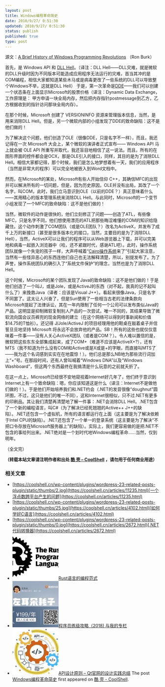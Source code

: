 ```yaml
---
layout: post
title: Windows编程革命简史
date: 2010/9/27/ 0:51:30
updated: 2010/9/27/ 0:51:30
status: publish
published: true
type: post
---
```


源文：[A Brief History of Windows Programming Revolutions](http://www.drdobbs.com/windows/225701475) （Ron Burk）


首先，是 Windows API 和 [DLL Hell](http://en.wikipedia.org/wiki/DLL_hell)。（译注：DLL Hell——DLL灾难，就是微软的DLL升级时因为不同版本可能造成应用程序无法运行的灾难，首当其冲的是COM编程，相信大家都知道某些木马或是病毒更改了一些系统的DLL可以导致整个Windows不举，这就是DLL Hell） 于是，第一次革命是[DDE](http://en.wikipedia.org/wiki/Dynamic_Data_Exchange)——我们可以创建一个状态条在上面显示Microsoft的股票价格（译注：Dynamic Data Exchange，工作原理是： 甲方申请一块全局内存，然后把内存指针postmessage到乙方，乙方根据收到的指针访问那块全局内存）。


在那个时候，Microsoft 创建了 VERSIONINFO 资源来管理版本信息，当然，是用来消除DLL Hell。但是，另一个微软内部的小组发现了DDE的致命缺陷：这不是他们做的！


为了解决这个问题，他们创造了OLE（很像DDE，只是名字不一样），而且，我还记得在一次 Microsoft 大会上，某个微软的演讲者正式宣布—— Windows API 马上就会被 OLE API 所重写并取代，我还盲目地相信了这一说法。而且，所有的在图形界面的控件都会是OCX，那是OLE引入的接口，同样，其目的是为了消除DLL Hell。相信大家都记得，那个时候，我们是怎么地梦想着有一天，我们的应用程序（当然是非常大的程序）可以完全地被嵌入到Word文档中。


然而，在Microsoft的某处，Microsoft有些人开始信仰 C++，其确信MFC的出现并可以解决所有的一切问题，但是，因为历史原因，OLE并没有出局，其改了一个名字，叫COM，此时，我们立马意识到OLE（以前的DDE？）真正意味着什么——其用精心的版本管理系统来消除DLL Hell。与此同时，Microsoft的一个变节小组发现了一个MFC的致命缺陷：这不是他们做的！



当然，微软件的动作是很快的，他们立刻修正了问题——创造了ATL，有些像MFC，只是名字不同，他们想使用漂亮的ATL把那些晦涩难懂的COM的知识给隐藏住。这个动作刺激了COM团队（或是OLE团队？）改名为ActiveX，并发布了成千上万的新接口（甚至是很多版本化的接口，当然，主要目的是为了消除DLL Hell），当然，ActiveX可以让我们的程序可以从Web游览器上下载，并可以完美地和病毒一起嵌入浏览器中（哈，还不紧跟时代，感谢ATL吧）。此时，操作系统团队就像一个失宠的孩子一样，大声呼喊着“[Cairo操作系统](http://www.microsoft.com/middleeast/egypt/cmic/)来了”引起大家注意，当然有一些怪异恶心的东西连他们自己也无法解释清楚，所以，别提发布了。为了声誉，操作系统团队的确引入了“系统文件保护”的理念，当然也是为了消除DLL Hell。


这个时候，Microsoft的某个团队发现了Java的致命缺陷：这不是他们做的！于是他们创造了一个叫J，或是Jole，或是ActiveJ的东西（对不起，我真的记不起叫什么了）来挽救Java（译者：应该是Visual J++）。看起来很像Java，只是名字不同罢了。这太让人兴奋了，但是Sun使用了一些相当古老的法律条款向Microsoft提起了法律诉讼，其在一年内限制了任何一个公司可以发布类似Java的产品。这明显是抑制微软复制别人产品的一次尝试，唯一不同的，其结果导致了微软流向国会议员裤兜的现金网络的建立（在这个网络可以得到时事新闻和价值$14.75的T恤衫）。还记得 J/Jole/ActiveJ 的项目经理用他的鞋桌在敲着桌子并信誓旦旦地坚持 Microsoft 将永远不会放弃他的产品。SB！所有的这些也就仅仅意味着一件事——没有人关心ActiveX团队（或者是COM？）。令人难以置信的是，微软把这些东东全部集成起来，成了COM+（难道不应该是ActiveX+?），还有MTS（我不知道为什么没有COM和Active或是X或是+的字眼，而直接叫MTS了——我为这个名词感到实实在在地震惊！）。他们总是那么NB地为那些流行词加上“+”号。在那段时间，还有人曾叫喊着“Windows DNA”以及“Windows Washboard”，但这两个东西最终在我搞清是什么玩意的之前就夭折了。


在这一点上，Microsoft已经很不安地窥视着Internet好几年了，他们终于意识到Internet上有一个致命缺陷：嗯，你应该知道这是什么（译注：Internet不是做他们做的！）。于是他们开始培养我们和.NET约会（.NET的发音很像“doughnut”圆环图，不过，这只是他们的唯一不同），这和Internet很相似，只不过.NET有更多的印刷品。其让我们清楚再清楚地了解一件事：.NET会消除DLL Hell。.NET包含了一个新的编程语言，叫C#（为了解决已经死翘翘的Active++ J++的缺陷）。.NET还包含一个虚拟机，所有的语言都运行在上面（这主要是为了解决依赖于Intel CPU的缺陷）。.NET还包含了一个单一的登录系统（这主要是为了解决“不把口令存放在Microsoft服务器上”的缺陷）。实际上，我们更容易做的是把.NET不包含的事给列出来。.NET绝对是一个划时代地Windows编程革命……当然，仅到明年。


（全文完）



**（转载本站文章请注明作者和出处 [酷 壳 – CoolShell](https://coolshell.cn/) ，请勿用于任何商业用途）**



### 相关文章

* [https://coolshell.cn/wp-content/plugins/wordpress-23-related-posts-plugin/static/thumbs/2.jpg](https://coolshell.cn/articles/11235.html)[一个浮点数跨平台产生的问题](https://coolshell.cn/articles/11235.html)
* [https://coolshell.cn/wp-content/plugins/wordpress-23-related-posts-plugin/static/thumbs/25.jpg](https://coolshell.cn/articles/4102.html)[如何学好C语言](https://coolshell.cn/articles/4102.html)
* [https://coolshell.cn/wp-content/plugins/wordpress-23-related-posts-plugin/static/thumbs/0.jpg](https://coolshell.cn/articles/2672.html)[.NET代码转换器](https://coolshell.cn/articles/2672.html)
* [![Rust语言的编程范式](../wp-content/uploads/2020/03/rust-social-wide-150x150.jpg)](https://coolshell.cn/articles/20845.html)[Rust语言的编程范式](https://coolshell.cn/articles/20845.html)
* [![程序员练级攻略（2018)  与我的专栏](../wp-content/uploads/2018/05/300x262-150x150.jpg)](https://coolshell.cn/articles/18360.html)[程序员练级攻略（2018) 与我的专栏](https://coolshell.cn/articles/18360.html)
* [![API设计原则 – Qt官网的设计实践总结](../wp-content/uploads/2017/07/api-design-300x278-2-150x150.jpg)](https://coolshell.cn/articles/18024.html)[API设计原则 – Qt官网的设计实践总结](https://coolshell.cn/articles/18024.html)
The post [Windows编程革命简史](https://coolshell.cn/articles/3008.html) first appeared on [酷 壳 - CoolShell](https://coolshell.cn).